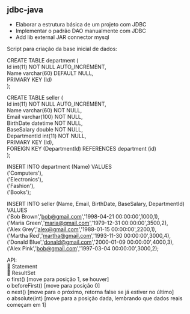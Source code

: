 ## jdbc-java

- Elaborar a estrutura básica de um projeto com JDBC  
- Implementar o padrão DAO manualmente com JDBC  
- Add lib external JAR connector mysql

Script para criação da base inicial de dados:  

CREATE TABLE department (  
  Id int(11) NOT NULL AUTO_INCREMENT,  
  Name varchar(60) DEFAULT NULL,  
  PRIMARY KEY (Id)  
);  

CREATE TABLE seller (  
  Id int(11) NOT NULL AUTO_INCREMENT,  
  Name varchar(60) NOT NULL,  
  Email varchar(100) NOT NULL,  
  BirthDate datetime NOT NULL,  
  BaseSalary double NOT NULL,  
  DepartmentId int(11) NOT NULL,  
  PRIMARY KEY (Id),  
  FOREIGN KEY (DepartmentId) REFERENCES department (id)  
);  

INSERT INTO department (Name) VALUES   
  ('Computers'),  
  ('Electronics'),  
  ('Fashion'),  
  ('Books');  

INSERT INTO seller (Name, Email, BirthDate, BaseSalary, DepartmentId) VALUES   
  ('Bob Brown','bob@gmail.com','1998-04-21 00:00:00',1000,1),  
  ('Maria Green','maria@gmail.com','1979-12-31 00:00:00',3500,2),  
  ('Alex Grey','alex@gmail.com','1988-01-15 00:00:00',2200,1),  
  ('Martha Red','martha@gmail.com','1993-11-30 00:00:00',3000,4),  
  ('Donald Blue','donald@gmail.com','2000-01-09 00:00:00',4000,3),  
  ('Alex Pink','bob@gmail.com','1997-03-04 00:00:00',3000,2); 
  
  API:  
 Statement  
 ResultSet  
o first() [move para posição 1, se houver]  
o beforeFirst() [move para posição 0]  
o next() [move para o próximo, retorna false se já estiver no último]  
o absolute(int) [move para a posição dada, lembrando que dados reais começam em 1]  
